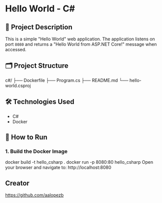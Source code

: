 # Hello World - C# 

## 📄 Project Description
This is a simple "Hello World" web application. The application listens on port `8080` and returns a "Hello World from ASP.NET Core!" message when accessed.

## 🗂 Project Structure
c#/ 
├── Dockerfile 
├── Program.cs 
├── README.md 
└── hello-world.csproj

## 🛠 Technologies Used
- C#
- Docker

## 🚀 How to Run

### 1. Build the Docker Image
docker build -t hello_csharp .
docker run -p 8080:80 hello_csharp
Open your browser and navigate to: http://localhost:8080

## Creator
https://github.com/aalopezb

